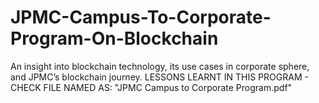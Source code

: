 # JPMC-Campus-To-Corporate-Program-On-Blockchain
An insight into blockchain technology, its use cases in corporate sphere, and JPMC’s blockchain journey.
LESSONS LEARNT IN THIS PROGRAM - CHECK FILE NAMED AS: "JPMC Campus to Corporate Program.pdf"
